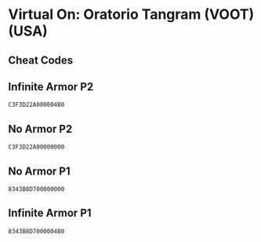 # Virtual On: Oratorio Tangram (VOOT) (USA)

## Cheat Codes

## Infinite Armor P2

```
C3F3D22A000004B0

```

## No Armor P2

```
C3F3D22A00000000

```

## No Armor P1

```
8343B8D700000000

```

## Infinite Armor P1

```
8343B8D7000004B0

```

